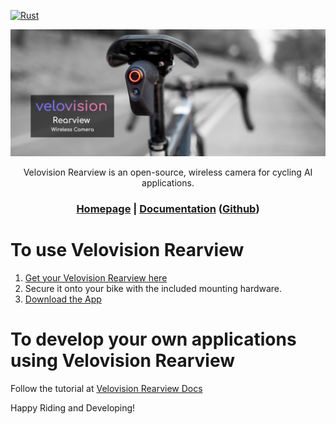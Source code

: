 [![Rust](https://github.com/velovision/rearview/actions/workflows/cross-compile-armv7.yml/badge.svg)](https://github.com/velovision/rearview/actions/workflows/cross-compile-armv7.yml)

<div align="center">
	
![](readme_assets/velovision-rearview-banner.jpg)


Velovision Rearview is an open-source, wireless camera for cycling AI applications.

<h3>

[Homepage](https://velovision.app) | [Documentation](https://rearview.velovision.app) ([Github](https://github.com/tensorturtle/velovision-rearview-docs))

</h3>

</div>

# To use Velovision Rearview

1. [Get your Velovision Rearview here](https://store.velovision.app)
2. Secure it onto your bike with the included mounting hardware.
3. [Download the App](https://apps.apple.com/us/app/velovision-rearview/id6475875460)

# To develop your own applications using Velovision Rearview

Follow the tutorial at [Velovision Rearview Docs](https://rearview.velovision.app)

Happy Riding and Developing!
